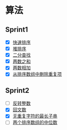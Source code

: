 # 算法

## Sprint1
- [x] [快速排序](quick-sort.md)
- [x] [堆排序](heap-sort.md)
- [x] [二分查找](binary-search.md)
- [x] [两数之和](two-sum.md)
- [x] [两数相加](add-two-numbers.md)
- [x] [从排序数组中删除重复项](remove-duplicates.md)

## Sprint2
- [ ] [反转整数](reverse-integer.md)
- [x] [回文数](palindrome-number.md)
- [x] [无重复字符的最长子串](longest-substring-without-repeating-characters.md)
- [ ] [两个排序数组的中位数](median-of-two-sorted-arrays)
